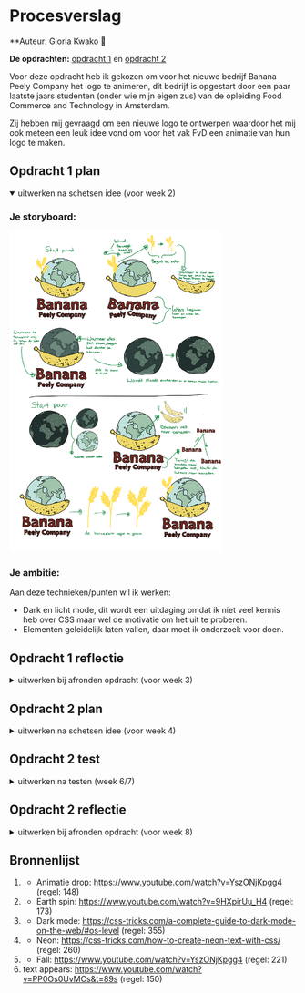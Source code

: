 # Procesverslag
**Auteur: 
Gloria Kwako 👾

**De opdrachten:** [opdracht 1](opdracht1/index.html) en [opdracht 2](opdracht2/index.html)

Voor deze opdracht heb ik gekozen om voor het nieuwe bedrijf Banana Peely Company het logo te animeren, dit bedrijf is opgestart door een paar laatste jaars studenten (onder wie mijn eigen zus) van de opleiding Food Commerce and Technology in Amsterdam.

Zij hebben mij gevraagd om een nieuwe logo te ontwerpen waardoor het mij ook meteen een leuk idee vond om voor het vak FvD een animatie van hun logo te maken. 


## Opdracht 1 plan

<details open>
  <summary>uitwerken na schetsen idee (voor week 2)</summary>


  ### Je storyboard:
  <img src="readme-images/schets.png" width="375px" alt="storyboard voor opdracht 1">


  ### Je ambitie: 
  Aan deze technieken/punten wil ik werken:
  - Dark en licht mode, dit wordt een uitdaging omdat ik niet veel kennis heb over CSS maar wel de motivatie om het uit te proberen.
  - Elementen geleidelijk laten vallen, daar moet ik onderzoek voor doen.
 
</details>



## Opdracht 1 reflectie

<details>
  <summary>uitwerken bij afronden opdracht (voor week 3)</summary>


  ### Je uitkomst - karakteristiek screenshot(s):
  <img src="readme-images/darkmode.png" width="375px" alt="uitomst opdracht 1">
    <img src="readme-images/lightmode.png" width="375px" alt="uitomst opdracht 1">


  ### Dit ging goed/Heb ik geleerd: 
  Bij de darkmode is het mij gelukt om een leuke schaduw toe te voegen bij de letters en natuurlijk de dark mode zelf.

  Hier zie je als je computer dark mode aan heeft staan dat de layout helemaal veranderd is naar dark: 
  <img src="readme-images/darkmode.png" width="375px" alt="uitomst opdracht 1">

  En bij de light mode is alles juist lichter: 
  <img src="readme-images/lightmode.png" width="375px" alt="uitomst opdracht 1">

  Dit zijn de animaties die ik heb toegevoegd:
    <img src="readme-images/1:3.png" width="375px" alt="uitomst opdracht 1">
    <img src="readme-images/2:3.png" width="375px" alt="uitomst opdracht 1">
    <img src="readme-images/3:3.png" width="375px" alt="uitomst opdracht 1">
    <img src="readme-images/12.png" width="375px" alt="uitomst opdracht 1">
    <img src="readme-images/22.png" width="375px" alt="uitomst opdracht 1">
    

  ### Dit was lastig/Is niet gelukt:
  Het is mij helaas niet gelukt om de planten toe te voegen die bij de logo hoort, ook heb ik niet veel tijd kunnen besteden aan de light mode omdat ik erg gefocussed was op de darkmode "wat super toff was!"

  <img src="readme-images/lightmode.png" width="375px" alt="uitomst opdracht 1">
</details>



## Opdracht 2 plan

<details>
  <summary>uitwerken na schetsen idee (voor week 4)</summary>


  ### Je ontwerp:
  <img src="readme-images/schets2.png" width="375px" alt="ontwerp opdracht 2">

   ### Tips:
   Aan de hand van deze tips, ga ik mijn ontwerp aanpassen en goed over nadenken welke elementen ik mee ga nemen.
  <img src="readme-images/tips.png" width="375px" alt="ontwerp opdracht 2">



  ### Je ambitie: 
  Aan deze technieken/punten wil ik werken:
  - Alles responsief maken
  - Met verschillende bedieningen werken
  - Animaties
  - ...
</details>



## Opdracht 2 test

<details>
  <summary>uitwerken na testen (week 6/7)</summary>

  Neem minimaal 5 bevindingen op:

  - De playlist naar de empty state slepen gaat wel goed, alleen wanneer je een andere playlist wil slepen gaat het niet. 

  - Het lukt niet om met de zoekbalk om naar playlists te zoeken.

  - Wanneer je naar beneden scrolt zie je de favourite niet meer, misschien beter dit sticky te maken. 

  - Wanneer je een playlist niet meer wil, zie je geen mogelijkheid om die te verwijderen. 

  - Hoe zal de full screen uit zien? hetzlefde als small screen?



  



  ### Bevinding 1:
  Omschrijving van wat er nog niet orde was (tekst en afbeeding(en)).

  Bij de eerste afbeelding zie je dat je een playlist kan slepen.
    <img src="readme-images/empty1.png" width="375px" alt="ontwerp opdracht 2">

  Bij de tweede afbeelding probeerde ik een nieuwe playlist toe te voegen maar dat lukte niet. In plaats daarvan verschuift de playlist in de favo opzij. 
  <img src="readme-images/empty2.png" width="375px" alt="ontwerp opdracht 2">

  #### oplossing:
  Beschrijving hoe je het hebt hebt opgelost of als het niet gelukt is hoe je het zou oplossen (tekst en afbeeding(en)).

  Ik heb verschillende youtube video's bekeken, ze gebruiken allemaal div's waardoor dit probleem niet voorkomt. 

  Om mijn probleem op te lossen zal ik hiervoor een docent benaderen.



  ### Bevinding 2:
  Omschrijving van wat er nog niet orde was (tekst en afbeeding(en)).

  Het was lastig om de zoekbalk te linken met de playlist omdat je ook tegelijkertijd de API moest linken.

  #### oplossing:
  Beschrijving hoe je het hebt hebt opgelost of als het niet gelukt is hoe je het zou oplossen (tekst en afbeeding(en)).

  Hiervoor heb ik gekozen om voor de helft met API's te werken en de andere helft met afbeeldingen. Afbeeldingen was wel makkelijker te linken.



  ### Bevinding 3:
  Omschrijving van wat er nog niet orde was (tekst en afbeeding(en)).

  De fav lijst fixed of sticky maken vond ik toch niet heel mooi ogen waardoor ik het zo heb gelaten.

  #### oplossing:
  Beschrijving hoe je het hebt hebt opgelost of als het niet gelukt is hoe je het zou oplossen (tekst en afbeeding(en)).

  Maar voor de volgende keer zou ik meer moeten werken met grotes, zodat het wel mooi gaat ogen. 


  ### Bevinding 4/5:
  Omschrijving van wat er nog niet orde was (tekst en afbeeding(en)).

  De playlist heb ik gelaten hoe het is. Kon op dat moment geen beter idee vinden om dit op te lossen. Tevens heb ik ook de big screen het zelfde layout aangehouden als de small screen.
</details>



## Opdracht 2 reflectie

<details>
  <summary>uitwerken bij afronden opdracht (voor week 8)</summary>

  ### Je uitkomst - karakteristiek screenshot(s):
  Dit is het eindresultaat geworden.
   <img src="readme-images/f1.png" width="375px" alt="ontwerp opdracht 2">
   <img src="readme-images/f2.png" width="375px" alt="ontwerp opdracht 2">
   <img src="readme-images/f3.png" width="375px" alt="ontwerp opdracht 2">



  ### Dit ging goed/Heb ik geleerd: 
  Korte omschrijving met plaatje(s)

  Ik vond dit een van de moeilijkste frontend opdrachten die ik ooit heb gehad. Het eindresultaat is niet helemaal hoe ik het wilde maar heb heel veel tijd hier aanbesteeds waardoor ik het wel prima vind zo. 

  Hier zie je een beetje hoe het proces is gegaan, van schetsen tot eindoplevering.

  <img src="readme-images/schets2.png" width="375px" alt="ontwerp opdracht 2">
  <img src="readme-images/f1.png" width="375px" alt="ontwerp opdracht 2">

  <img src="readme-images/empty1.png" width="375px" alt="ontwerp opdracht 2">

  <img src="readme-images/f1.png" width="375px" alt="ontwerp opdracht 2">
<img src="readme-images/f2.png" width="375px" alt="ontwerp opdracht 2">
<img src="readme-images/f3.png" width="375px" alt="ontwerp opdracht 2">

<video src="../readme-images/logo6.mov"></video>



  ### Dit was lastig/Is niet gelukt:
  Korte omschrijving met plaatje(s)

  Alles ging wel miss.....ik kon niet achterhalen hoe je alle functies met elkaar moest gaan linken. De search en sort met de API linken ging voor geen meter, heb dus moeten improviseren waardoor ik toch wel deze elemeten heb mee kunnen nemen. 
</details>



## Bronnenlijst
  1. - Animatie drop: https://www.youtube.com/watch?v=YszONjKpgg4 (regel: 148)
  2. - Earth spin: https://www.youtube.com/watch?v=9HXpirUu_H4 (regel: 173)
  3. - Dark mode: https://css-tricks.com/a-complete-guide-to-dark-mode-on-the-web/#os-level (regel: 355)
  4. - Neon: https://css-tricks.com/how-to-create-neon-text-with-css/ (regel: 260)
  5. - Fall: https://www.youtube.com/watch?v=YszONjKpgg4 (regel: 221)
  6. text appears: https://www.youtube.com/watch?v=PP0Os0UvMCs&t=89s (regel: 150)